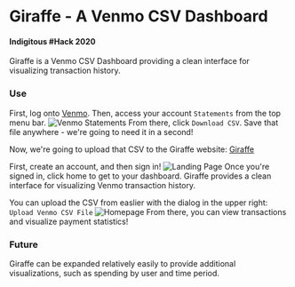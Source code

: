 # Giraffe - A Venmo CSV Dashboard
#### Indigitous #Hack 2020

Giraffe is a Venmo CSV Dashboard providing a clean interface for visualizing transaction history.


### Use
First, log onto [Venmo](https://www.venmo.com). Then, access your account `Statements` from the top menu bar.
![Venmo Statements](https://github.com/voidiker66/giraffe-in-fridge/blob/main/Documentation/VenmoDashboard.png?raw=True)
From there, click `Download CSV`. Save that file anywhere - we're going to need it in a second!

Now, we're going to upload that CSV to the Giraffe website: [Giraffe](https://www.example.com)

First, create an account, and then sign in!
![Landing Page](https://github.com/voidiker66/giraffe-in-fridge/blob/main/Documentation/Homepage.png?raw=True)
Once you're signed in, click home to get to your dashboard. Giraffe provides a clean interface for visualizing Venmo transaction history.

You can upload the CSV from easlier with the dialog in the upper right: `Upload Venmo CSV File`
![Homepage](https://github.com/voidiker66/giraffe-in-fridge/blob/main/Documentation/DashboardHome.png?raw=True)
From there, you can view transactions and visualize payment statistics!

### Future
Giraffe can be expanded relatively easily to provide additional visualizations, such as spending by user and time period.

